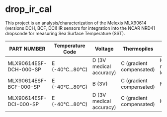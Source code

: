# drop_ir_cal
This project is an analysis/characterization of the Melexis MLX90614 (versions DCH, BCF, DCI) IR sensors for integration into the NCAR NRD41 dropsonde for measuring Sea Surface Temperature (SST).

|PART NUMBER           |Temperature Code|Voltage                |Thermopiles             |FOV                     |                  
|----------------------|----------------|-----------------------|------------------------|------------------------|
|MLX90614ESF-DCH-000-SP|E (-40°C...80°C)|D (3V medical accuracy)|C (gradient compensated)|H (12°, refractive lens)|
|MLX90614ESF-BCF-000-SP|E (-40°C...80°C)|B (3V)                 |C (gradient compensated)|F (10°)                 |      
|MLX90614ESF-DCI-000-SP|E (-40°C...80°C)|D (3V medical accuracy)|C (gradient compensated)|H (5°)                  |
